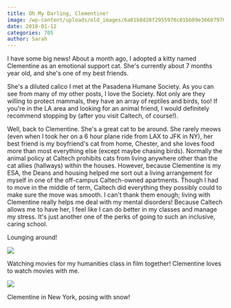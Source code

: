 ```yaml
---
title: Oh My Darling, Clementine!
image: /wp-content/uploads/old_images/6a01b8d28f2955970c01bb09e36607970d-pi.jpg
date: 2018-01-12
categories: 705
author: Sarah
---
```


I have some big news! About a month ago, I adopted a kitty named Clementine as an emotional support cat. She's currently about 7 months year old, and she's one of my best friends.

  She's a diluted calico I met at the Pasadena Humane Society. As you can see from many of my other posts, I love the Society. Not only are they willing to protect mammals, they have an array of reptiles and birds, too! If you're in the LA area and looking for an animal friend, I would definitely recommend stopping by (after you visit Caltech, of course!).

  Well, back to Clementine. She's a great cat to be around. She rarely meows (even when I took her on a 6 hour plane ride from LAX to JFK in NY), her best friend is my boyfriend's cat from home, Chester, and she loves food more than most everything else (except maybe chasing birds). Normally the animal policy at Caltech prohibits cats from living anywhere other than the cat allies (hallways) within the houses. However, because Clementine is my ESA, the Deans and housing helped me sort out a living arrangement for myself in one of the off-campus Caltech-owned apartments. Though I had to move in the middle of term, Caltech did everything they possibly could to make sure the move was smooth. I can't thank them enough; living with Clementine really helps me deal with my mental disorders! Because Caltech allows me to have her, I feel like I can do better in my classes and manage my stress. It's just another one of the perks of going to such an inclusive, caring school.

Lounging around!


![](/old_images/6a01b8d28f2955970c01b8d2caa31b970c-pi.jpg)

Watching movies for my humanities class in film together! Clementine loves to watch movies with me.


![](/old_images/6a01b8d28f2955970c01bb09e3660e970d-pi.jpg)

Clementine in New York, posing with snow!

